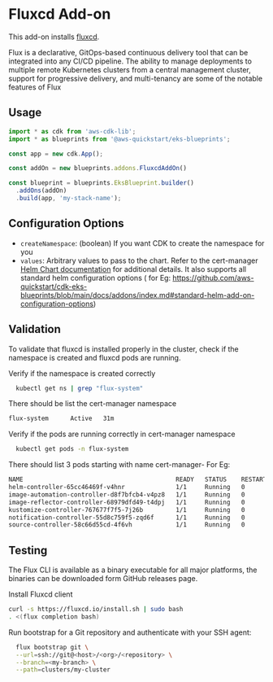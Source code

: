 # Fluxcd Add-on

This add-on installs [fluxcd](https://fluxcd.io/).

Flux is a declarative, GitOps-based continuous delivery tool that can be integrated into any CI/CD pipeline. The ability to manage deployments to multiple remote Kubernetes clusters from a central management cluster, support for progressive delivery, and multi-tenancy are some of the notable features of Flux

## Usage

```typescript
import * as cdk from 'aws-cdk-lib';
import * as blueprints from '@aws-quickstart/eks-blueprints';

const app = new cdk.App();

const addOn = new blueprints.addons.FluxcdAddOn()

const blueprint = blueprints.EksBlueprint.builder()
  .addOns(addOn)
  .build(app, 'my-stack-name');
```

## Configuration Options

- `createNamespace`: (boolean) If you want CDK to create the namespace for you
- `values`: Arbitrary values to pass to the chart. Refer to the cert-manager [Helm Chart documentation](https://artifacthub.io/packages/helm/fluxcd-community/flux2) for additional details. It also supports all standard helm configuration options ( for Eg: https://github.com/aws-quickstart/cdk-eks-blueprints/blob/main/docs/addons/index.md#standard-helm-add-on-configuration-options)

## Validation

To validate that fluxcd is installed properly in the cluster, check if the namespace is created and fluxcd pods are running.

Verify if the namespace is created correctly
```bash
  kubectl get ns | grep "flux-system"
```
There should be list the cert-manager namespace
```bash
flux-system      Active   31m
```
Verify if the pods are running correctly in cert-manager namespace
```bash
  kubectl get pods -n flux-system  
```
There should list 3 pods starting with name cert-manager-
For Eg:
```bash
NAME                                          READY   STATUS    RESTARTS   AGE
helm-controller-65cc46469f-v4hnr              1/1     Running   0          6m13s
image-automation-controller-d8f7bfcb4-v4pz8   1/1     Running   0          6m13s
image-reflector-controller-68979dfd49-t4dpj   1/1     Running   0          6m13s
kustomize-controller-767677f7f5-7j26b         1/1     Running   0          6m13s
notification-controller-55d8c759f5-zqd6f      1/1     Running   0          6m13s
source-controller-58c66d55cd-4f6vh            1/1     Running   0          6m13s
```

## Testing

The Flux CLI is available as a binary executable for all major platforms, the binaries can be downloaded form GitHub releases page.

Install Fluxcd client
```bash
curl -s https://fluxcd.io/install.sh | sudo bash
. <(flux completion bash)
```

Run bootstrap for a Git repository and authenticate with your SSH agent:
```bash
  flux bootstrap git \
  --url=ssh://git@<host>/<org>/<repository> \
  --branch=<my-branch> \
  --path=clusters/my-cluster
```